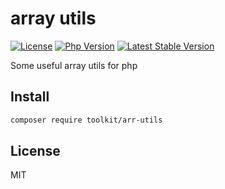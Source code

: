 # array utils

[![License](https://img.shields.io/packagist/l/php-toolkit/arr-utils.svg?style=flat-square)](LICENSE)
[![Php Version](https://img.shields.io/badge/php-%3E=7.1.0-brightgreen.svg?maxAge=2592000)](https://packagist.org/packages/toolkit/arr-utils)
[![Latest Stable Version](http://img.shields.io/packagist/v/toolkit/arr-utils.svg)](https://packagist.org/packages/toolkit/arr-utils)

Some useful array utils for php

## Install

```bash
composer require toolkit/arr-utils
```

## License

MIT
